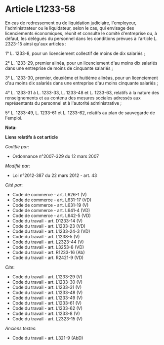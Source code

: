 # Article L1233-58

En cas de redressement ou de liquidation judiciaire, l'employeur, l'administrateur ou le liquidateur, selon le cas, qui
envisage des licenciements économiques, réunit et consulte le comité d'entreprise ou, à défaut, les délégués du personnel
dans les conditions prévues à l'article L. 2323-15 ainsi qu'aux articles : 

1° L. 1233-8, pour un licenciement collectif de moins de dix salariés ; 

2° L. 1233-29, premier alinéa, pour un licenciement d'au moins dix salariés dans une entreprise de moins de cinquante
salariés ; 

3° L. 1233-30, premier, deuxième et huitième alinéas, pour un licenciement d'au moins dix salariés dans une entreprise d'au
moins cinquante salariés ; 

4° L. 1233-31 à L. 1233-33, L. 1233-48 et L. 1233-63, relatifs à la nature des renseignements et au contenu des mesures
sociales adressés aux représentants du personnel et à l'autorité administrative ; 

5° L. 1233-49, L. 1233-61 et L. 1233-62, relatifs au plan de sauvegarde de l'emploi.

**Nota:**



**Liens relatifs à cet article**

_Codifié par_:

  - Ordonnance n°2007-329 du 12 mars 2007

_Modifié par_:

  - Loi n°2012-387 du 22 mars 2012 - art. 43

_Cité par_:

  - Code de commerce - art. L626-1 (V)
  - Code de commerce - art. L631-17 (VD)
  - Code de commerce - art. L631-19 (V)
  - Code de commerce - art. L641-4 (VD)
  - Code de commerce - art. L642-5 (VD)
  - Code du travail - art. D1233-14 (V)
  - Code du travail - art. L1233-23 (VD)
  - Code du travail - art. L1233-24-3 (VD)
  - Code du travail - art. L1238-5 (V)
  - Code du travail - art. L2323-44 (V)
  - Code du travail - art. L3253-8 (VD)
  - Code du travail - art. R1233-16 (Ab)
  - Code du travail - art. R2421-9 (VD)

_Cite_:

  - Code du travail - art. L1233-29 (V)
  - Code du travail - art. L1233-30 (V)
  - Code du travail - art. L1233-31 (V)
  - Code du travail - art. L1233-48 (V)
  - Code du travail - art. L1233-49 (V)
  - Code du travail - art. L1233-61 (V)
  - Code du travail - art. L1233-62 (V)
  - Code du travail - art. L1233-8 (V)
  - Code du travail - art. L2323-15 (V)

_Anciens textes_:

  - Code du travail - art. L321-9 (AbD)
